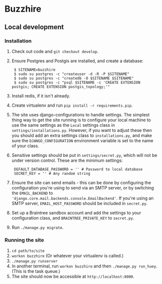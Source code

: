 Buzzhire
========

Local development
-----------------

### Installation

1. Check out code and `git checkout develop`.
2. Ensure Postgres and Postgis are installed, and create a database:
   
        $ SITENAME=buzzhire
        $ sudo su postgres -c "createuser -d -R -P $SITENAME"
        $ sudo su postgres -c "createdb -O $SITENAME $SITENAME"
        $ sudo su postgres -c "psql $SITENAME -c 'CREATE EXTENSION postgis; CREATE EXTENSION postgis_topology;'"

3. Install redis, if it isn't already.
4. Create virtualenv and run `pip install -r requirements.pip`.
5. The site uses django-configurations to handle settings.  The simplest thing
   way to get the site running is to configure your local machine to use the
   same settings as the `Local` settings class in `settings/installations.py`.
   However, if you want to adjust these then you should add an extra settings
   class to `installations.py`, and make sure the `DJANGO_CONFIGURATION`
   environment variable is set to the name of your class.
6. Sensitive settings should be put in `settings/secret.py`, which will not
   be under version control.  These are the minimum settings:  

        DEFAULT_DATABASE_PASSWORD = '' # Password to local database
        SECRET_KEY = '' # Any random string

7. Ensure the site can send emails - this can be done by configuring the
   configuration you're using to send via an SMTP server, or by switching
   the `EMAIL_BACKEND` to `'django.core.mail.backends.console.EmailBackend'`.
   If you're using an SMTP server, `EMAIL_HOST_PASSWORD` should be included
   in `secret.py`.
8. Set up a Braintree sandbox account and add the settings to your
   configuration class, and `BRAINTREE_PRIVATE_KEY` to `secret.py`.
9. Run `./manage.py migrate`.

 
### Running the site

1. `cd path/to/site`
2. `workon buzzhire` (Or whatever your virtualenv is called.)
2. `./manage.py runserver`
3. In another terminal, run `workon buzzhire` and then `./manage.py run_huey`.
   (This is the task queue.)
4. The site should now be accessible at `http://localhost:8000`.